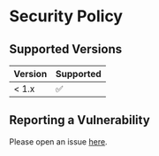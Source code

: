 # Security Policy

## Supported Versions

| Version | Supported          |
| ------- | ------------------ |
| < 1.x   | :white_check_mark: |

## Reporting a Vulnerability

Please open an issue [here](https://github.com/sweetrpg/CatHerder/issues).
